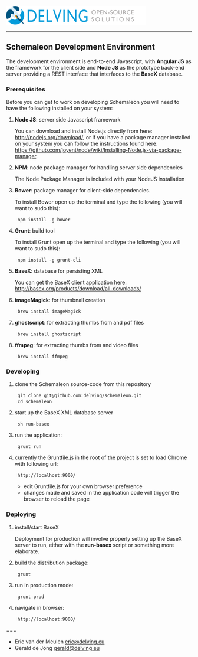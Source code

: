 ![delving logo](DelvingLogo.png?raw=true)

----

## Schemaleon Development Environment

The development environment is end-to-end Javascript, with **Angular JS** as the framework for the client side and **Node JS** as the prototype back-end server providing a REST interface that interfaces to the **BaseX** database.

### Prerequisites

Before you can get to work on developing Schemaleon you will need to have the following installed on your system:

1. **Node JS**: server side Javascript framework

    You can download and install Node.js directly from here: <http://nodejs.org/download/>, or if you have a package manager installed on your system you can follow the instructions found here: <https://github.com/joyent/node/wiki/Installing-Node.js-via-package-manager>.

1. **NPM**: node package manager for handling server side dependencies

    The Node Package Manager is included with your NodeJS installation

1. **Bower**: package manager for client-side dependencies.

    To install Bower open up the terminal and type the following (you will want to sudo this):

        npm install -g bower

1. **Grunt**: build tool

    To install Grunt open up the terminal and type the following (you will want to sudo this):

        npm install -g grunt-cli

1. **BaseX**: database for persisting XML

    You can get the BaseX client application here: <http://basex.org/products/download/all-downloads/>
    
1. **imageMagick**: for thumbnail creation

		brew install imageMagick
	
1. **ghostscript**: for extracting thumbs from and pdf files

		brew install ghostscript
	
1. **ffmpeg**: for extracting thumbs from and video files

		brew install ffmpeg
  
    

### Developing
	
1. clone the Schemaleon source-code from this repository

        git clone git@github.com:delving/schemaleon.git
        cd schemaleon

1. start up the BaseX XML database server

        sh run-basex

1. run the application:

        grunt run

1. currently the Gruntfile.js in the root of the project is set to load Chrome with following url:

        http://localhost:9000/
        
    * edit Gruntfile.js for your own browser preference
    * changes made and saved in the application code will trigger the browser to reload the page

### Deploying

1. install/start BaseX

	Deployment for production will involve properly setting up the BaseX server to run, either with the **run-basex** script or something more elaborate.

1. build the distribution package:

        grunt

1. run in production mode:

		grunt prod

1. navigate in browser:

        http://localhost:9000/


===

* Eric van der Meulen <eric@delving.eu>
* Gerald de Jong <gerald@delving.eu>

	


		
		
	
